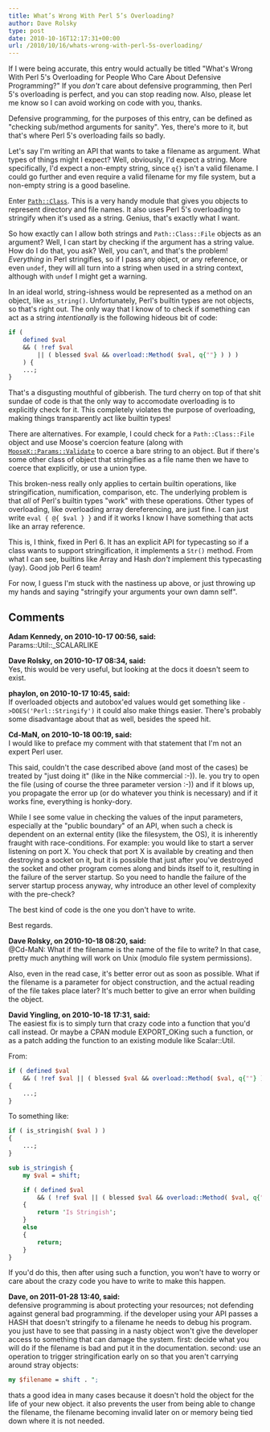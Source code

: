```yaml
---
title: What’s Wrong With Perl 5’s Overloading?
author: Dave Rolsky
type: post
date: 2010-10-16T12:17:31+00:00
url: /2010/10/16/whats-wrong-with-perl-5s-overloading/
---
```


If I were being accurate, this entry would actually be titled "What's Wrong With Perl 5's
Overloading for People Who Care About Defensive Programming?" If you _don't_ care about defensive
programming, then Perl 5's overloading is perfect, and you can stop reading now. Also, please let me
know so I can avoid working on code with you, thanks.

Defensive programming, for the purposes of this entry, can be defined as "checking sub/method
arguments for sanity". Yes, there's more to it, but that's where Perl 5's overloading fails so
badly.

Let's say I'm writing an API that wants to take a filename as argument. What types of things might I
expect? Well, obviously, I'd expect a string. More specifically, I'd expect a non-empty string,
since `q{}` isn't a valid filename. I could go further and even require a valid filename for my file
system, but a non-empty string is a good baseline.

Enter [`Path::Class`][1]. This is a very handy module that gives you objects to represent directory
and file names. It also uses Perl 5's overloading to stringify when it's used as a string. Genius,
that's exactly what I want.

So how exactly can I allow both strings and `Path::Class::File` objects as an argument? Well, I can
start by checking if the argument has a string value. How do I do that, you ask? Well, you can't,
and that's the problem! _Everything_ in Perl stringifies, so if I pass any object, or any reference,
or even `undef`, they will all turn into a string when used in a string context, although with
`undef` I might get a warning.

In an ideal world, string-ishness would be represented as a method on an object, like `as_string()`.
Unfortunately, Perl's builtin types are not objects, so that's right out. The only way that I know
of to check if something can act as a string _intentionally_ is the following hideous bit of code:

```perl
if (
    defined $val
    && ( !ref $val
        || ( blessed $val && overload::Method( $val, q{""} ) ) )
    ) {
    ...;
}
```

That's a disgusting mouthful of gibberish. The turd cherry on top of that shit sundae of code is
that the only way to accomodate overloading is to explicitly check for it. This completely violates
the purpose of overloading, making things transparently act like builtin types!

There are alternatives. For example, I could check for a `Path::Class::File` object and use Moose's
coercion feature (along with [`MooseX::Params::Validate`][2] to coerce a bare string to an object.
But if there's some other class of object that stringifies as a file name then we have to coerce
that explicitly, or use a union type.

This broken-ness really only applies to certain builtin operations, like stringification,
numification, comparison, etc. The underlying problem is that _all_ of Perl's builtin types "work"
with these operations. Other types of overloading, like overloading array dereferencing, are just
fine. I can just write `eval { @{ $val } }` and if it works I know I have something that acts like
an array reference.

This is, I think, fixed in Perl 6. It has an explicit API for typecasting so if a class wants to
support stringification, it implements a `Str()` method. From what I can see, builtins like Array
and Hash _don't_ implement this typecasting (yay). Good job Perl 6 team!

For now, I guess I'm stuck with the nastiness up above, or just throwing up my hands and saying
"stringify your arguments your own damn self".

[1]: http://search.cpan.org/dist/Path-Class
[2]: http://search.cpan.org/dist/MooseX-Params-Validate

## Comments

**Adam Kennedy, on 2010-10-17 00:56, said:**  
Params::Util::\_SCALARLIKE

**Dave Rolsky, on 2010-10-17 08:34, said:**  
Yes, this would be very useful, but looking at the docs it doesn't seem to exist.

**phaylon, on 2010-10-17 10:45, said:**  
If overloaded objects and autobox'ed values would get something like `->DOES('Perl::Stringify')` it
could also make things easier. There's probably some disadvantage about that as well, besides the
speed hit.

**Cd-MaN, on 2010-10-18 00:19, said:**  
I would like to preface my comment with that statement that I'm not an expert Perl user.

This said, couldn't the case described above (and most of the cases) be treated by "just doing it"
(like in the Nike commercial :-)). Ie. you try to open the file (using of course the three parameter
version :-)) and if it blows up, you propagate the error up (or do whatever you think is necessary)
and if it works fine, everything is honky-dory.

While I see some value in checking the values of the input parameters, especially at the "public
boundary" of an API, when such a check is dependent on an external entity (like the filesystem, the
OS), it is inherently fraught with race-conditions. For example: you would like to start a server
listening on port X. You check that port X is available by creating and then destroying a socket on
it, but it is possible that just after you've destroyed the socket and other program comes along and
binds itself to it, resulting in the failure of the server startup. So you need to handle the
failure of the server startup process anyway, why introduce an other level of complexity with the
pre-check?

The best kind of code is the one you don't have to write.

Best regards.

**Dave Rolsky, on 2010-10-18 08:20, said:**  
@Cd-MaN: What if the filename is the name of the file to write? In that case, pretty much anything
will work on Unix (modulo file system permissions).

Also, even in the read case, it's better error out as soon as possible. What if the filename is a
parameter for object construction, and the actual reading of the file takes place later? It's much
better to give an error when building the object.

**David Yingling, on 2010-10-18 17:31, said:**  
The easiest fix is to simply turn that crazy code into a function that you'd call instead. Or maybe
a CPAN module EXPORT_OKing such a function, or as a patch adding the function to an existing module
like Scalar::Util.

From:

```perl
if ( defined $val
    && ( !ref $val || ( blessed $val && overload::Method( $val, q{""} ) ) ) )
{
    ...;
}
```

To something like:

```perl
if ( is_stringish( $val ) )
{
    ...;
}

sub is_stringish {
    my $val = shift;

    if ( defined $val
        && ( !ref $val || ( blessed $val && overload::Method( $val, q{""} ) ) ) )
    {
        return 'Is Stringish';
    }
    else
    {
        return;
    }
}
```

If you'd do this, then after using such a function, you won't have to worry or care about the crazy
code you have to write to make this happen.

**Dave, on 2011-01-28 13:40, said:**  
defensive programming is about protecting your resources; not defending against general bad
programming. if the developer using your API passes a HASH that doesn't stringify to a filename he
needs to debug his program. you just have to see that passing in a nasty object won't give the
developer access to something that can damage the system. first: decide what you will do if the
filename is bad and put it in the documentation. second: use an operation to trigger stringification
early on so that you aren't carrying around stray objects:

```perl
my $filename = shift . ";
```

thats a good idea in many cases because it doesn't hold the object for the life of your new object.
it also prevents the user from being able to change the filename, the filename becoming invalid
later on or memory being tied down where it is not needed.
